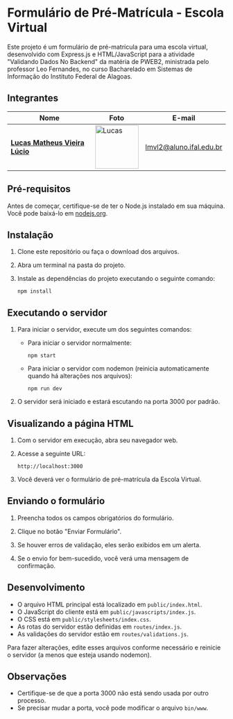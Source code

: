 # Formulário de Pré-Matrícula - Escola Virtual

Este projeto é um formulário de pré-matrícula para uma escola virtual, desenvolvido com Express.js e HTML/JavaScript para a atividade "Validando Dados No Backend" da matéria de PWEB2, ministrada pelo professor Leo Fernandes, no curso Bacharelado em Sistemas de Informação do Instituto Federal de Alagoas.

## Integrantes

| Nome                                  | Foto                                                                                           | E-mail                          |
|---------------------------------------|------------------------------------------------------------------------------------------------|---------------------------------|
| **[Lucas Matheus Vieira Lúcio](https://github.com/Casterrr)**        | <img src="https://avatars.githubusercontent.com/u/44622004?v=4" width="100" alt="Lucas">     | lmvl2@aluno.ifal.edu.br         |

## Pré-requisitos

Antes de começar, certifique-se de ter o Node.js instalado em sua máquina. Você pode baixá-lo em [nodejs.org](https://nodejs.org/).

## Instalação

1. Clone este repositório ou faça o download dos arquivos.

2. Abra um terminal na pasta do projeto.

3. Instale as dependências do projeto executando o seguinte comando:

   ```
   npm install
   ```

## Executando o servidor

1. Para iniciar o servidor, execute um dos seguintes comandos:

   - Para iniciar o servidor normalmente:
     ```
     npm start
     ```

   - Para iniciar o servidor com nodemon (reinicia automaticamente quando há alterações nos arquivos):
     ```
     npm run dev
     ```

2. O servidor será iniciado e estará escutando na porta 3000 por padrão.

## Visualizando a página HTML

1. Com o servidor em execução, abra seu navegador web.

2. Acesse a seguinte URL:

   ```
   http://localhost:3000
   ```

3. Você deverá ver o formulário de pré-matrícula da Escola Virtual.

## Enviando o formulário

1. Preencha todos os campos obrigatórios do formulário.

2. Clique no botão "Enviar Formulário".

3. Se houver erros de validação, eles serão exibidos em um alerta.

4. Se o envio for bem-sucedido, você verá uma mensagem de confirmação.

## Desenvolvimento

- O arquivo HTML principal está localizado em `public/index.html`.
- O JavaScript do cliente está em `public/javascripts/index.js`.
- O CSS está em `public/stylesheets/index.css`.
- As rotas do servidor estão definidas em `routes/index.js`.
- As validações do servidor estão em `routes/validations.js`.

Para fazer alterações, edite esses arquivos conforme necessário e reinicie o servidor (a menos que esteja usando nodemon).

## Observações

- Certifique-se de que a porta 3000 não está sendo usada por outro processo.
- Se precisar mudar a porta, você pode modificar o arquivo `bin/www`.

